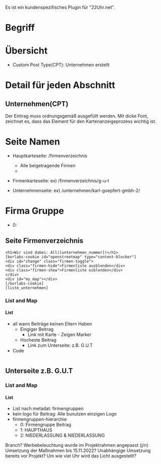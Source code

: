 Es ist ein kundenspezifisches Plugin für "22Uhr.net". 

# Begriff 

# Übersicht 
- Custom Post Type(CPT): Unternehmen erstellt


# Detail für jeden Abschnitt

## Unternehmen(CPT)
Der Eintrag muss ordnungsgemäß ausgefüllt werden. Mit dicke Font, zeichnet es, dass das Element für den Kartenanzeigeprozess wichtig ist.





# Seite Namen

- Hauptkarteseite: /firmenverzeichnis
  - Alle beigetragende Firmen
  -   
- Firmenkarteseite: ex) /firmenverzeichnis/g-u-t
  
- Unternehmenseite: ex) /unternehmen/karl-goepfert-gmbh-2/

# Firma Gruppe
- 0: 



## Seite Firmenverzeichnis
```
<h1>Wir sind dabei: All([unternehmen_nummer])</h1>
[borlabs-cookie id="openstreetmap" type="content-blocker"]
<div id="change" class="firmen-toggle">
<div class="firmen-hide">Firmenliste ausblenden</div>
<div class="firmen-show">Firmenliste eiblenden</div>
</div>
<div id="my_map"></div>
[/borlabs-cookie]
[liste_unternehmen]
```
### List and Map 
#### List
- all wann Beiträge keinen Eltern Haben 
  - Eingiger Beitrag
    - Link mit Karte - Zeigen Marker
  - Hocheste Beitrag
    - Link zum Unterseite: z.B. G.U.T
- Code
  ```
  ```

## Unterseite z.B. G.U.T
### List and Map 
#### List
- List nach metadat: firmengruppen
- kein logo für Beitrag: Alle bunutzen einzigen Logo
- firmengruppen-hierarchie 
    - 0: Firmengruppe Beitrag 
    - 1: HAUPTHAUS
    - 2: NIEDERLASSUNG & NIEDERLASSUNG

Branch?
Werbebeleuchtung wurde im Projektrahmen angepasst (j/n)
Umsetzung der Maßnahmen bis 15.11.2022?	
Unabhängige Umsetzung bereits vor Projekt?
Um wie viel Uhr wird das Licht ausgestellt?